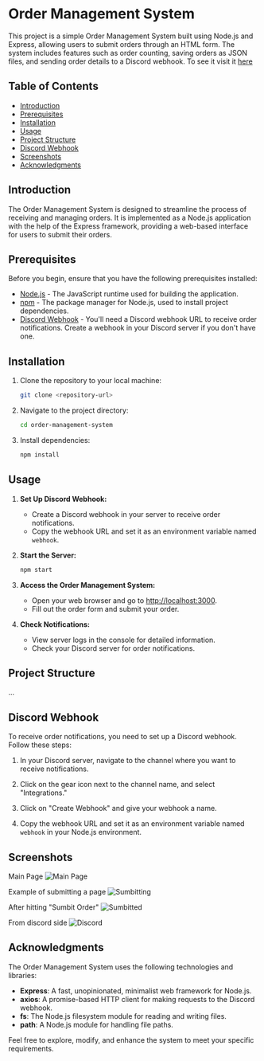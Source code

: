 # Order Management System

This project is a simple Order Management System built using Node.js and Express, allowing users to submit orders through an HTML form. The system includes features such as order counting, saving orders as JSON files, and sending order details to a Discord webhook.
To see it visit it [here](https://irxqi.github.io/order/)
## Table of Contents

- [Introduction](#introduction)
- [Prerequisites](#prerequisites)
- [Installation](#installation)
- [Usage](#usage)
- [Project Structure](#project-structure)
- [Discord Webhook](#discord-webhook)
- [Screenshots](#screenshots)
- [Acknowledgments](#acknowledgments)

## Introduction

The Order Management System is designed to streamline the process of receiving and managing orders. It is implemented as a Node.js application with the help of the Express framework, providing a web-based interface for users to submit their orders.

## Prerequisites

Before you begin, ensure that you have the following prerequisites installed:

- [Node.js](https://nodejs.org/) - The JavaScript runtime used for building the application.
- [npm](https://www.npmjs.com/) - The package manager for Node.js, used to install project dependencies.
- [Discord Webhook](https://support.discord.com/hc/en-us/articles/228383668-Intro-to-Webhooks) - You'll need a Discord webhook URL to receive order notifications. Create a webhook in your Discord server if you don't have one.

## Installation

1. Clone the repository to your local machine:

    ```bash
    git clone <repository-url>
    ```

2. Navigate to the project directory:

    ```bash
    cd order-management-system
    ```

3. Install dependencies:

    ```bash
    npm install
    ```

## Usage

1. **Set Up Discord Webhook:**
   - Create a Discord webhook in your server to receive order notifications.
   - Copy the webhook URL and set it as an environment variable named `webhook`.

2. **Start the Server:**

    ```bash
    npm start
    ```

3. **Access the Order Management System:**
   - Open your web browser and go to [http://localhost:3000](http://localhost:3000).
   - Fill out the order form and submit your order.

4. **Check Notifications:**
   - View server logs in the console for detailed information.
   - Check your Discord server for order notifications.

## Project Structure

...

## Discord Webhook

To receive order notifications, you need to set up a Discord webhook. Follow these steps:

1. In your Discord server, navigate to the channel where you want to receive notifications.

2. Click on the gear icon next to the channel name, and select "Integrations."

3. Click on "Create Webhook" and give your webhook a name.

4. Copy the webhook URL and set it as an environment variable named `webhook` in your Node.js environment.

## Screenshots

Main Page
![Main Page](https://imgur.com/fgLWTvo)


Example of submitting a page
![Sumbitting](https://imgur.com/8TbegIB)


After hitting "Sumbit Order"
![Sumbitted](https://imgur.com/VtkICa9)


From discord side
![Discord](https://imgur.com/iFyDymt)


## Acknowledgments

The Order Management System uses the following technologies and libraries:

- **Express**: A fast, unopinionated, minimalist web framework for Node.js.
- **axios**: A promise-based HTTP client for making requests to the Discord webhook.
- **fs**: The Node.js filesystem module for reading and writing files.
- **path**: A Node.js module for handling file paths.

Feel free to explore, modify, and enhance the system to meet your specific requirements.
